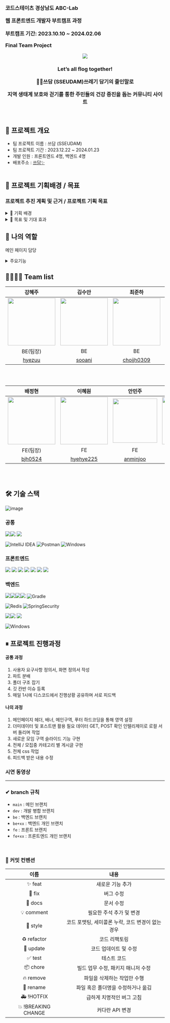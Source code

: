 <h3>
코드스테이츠 경상남도 ABC-Lab

웹 프론트엔드 개발자 부트캠프 과정

부트캠프 기간: 2023.10.10 ~ 2024.02.06

Final Team Project

</h3>

<p align="center">
  <img src="https://ifh.cc/g/foMwhL.jpg">
</p>
<h3 align='center'> 
<p>Let’s all flog together!</p> 🏃🏻쓰담 (SSEUDAM)쓰레기 담기의 줄인말로

지역 생태계 보호와 걷기를 통한 주민들의 건강 증진을 돕는 커뮤니티 사이트 </h3>

<br>

## 🚩 프로젝트 개요

- 팀 프로젝트 이름 : 쓰담 (SSEUDAM)
- 팀 프로젝트 기간 : 2023.12.22 ~ 2024.01.23
- 개발 인원 : 프론트엔드 4명, 백엔드 4명
- 배포주소 : [쓰담✨](http://ssdam.s3-website.ap-northeast-2.amazonaws.com/)
  <br>
  <br>

## 🤔 프로젝트 기획배경 / 목표

### 프로젝트 추진 계획 및 근거 / 프로젝트 기획 목표

<details>
<summary>
🤔 기획 배경
</summary>

1. 운동은 하고싶은데 동기가 부족하거나, 작게나마 뿌듯함을 느끼고 싶은 분들, 지역 주민들과 함께 참여하고 건강 증진을 위한 운동 기회를 제공하기 위함
2. 수업시간에 배운 기술들을 종합적으로 활용할 수 있다.
</details>

<details>
<summary>
🧗 목표 및 기대 효과
</summary>

1. 수업시간에 배운 내용을 바탕으로 커뮤니티 사이트 개발에 필요한 전반적인 기술 습득
2. 프로젝트 수행 과정에서 협업 능력과 문제 해결 능력 향상
3. 플로깅을 통해 사회적으로 소통하며 활동량을 높인다.
4. 환경보호와 건강을 동시에 고려하는 활동으로 사용자들에게 지속가능한 라이프 스타일의 중요성을 일깨운다.
5. 사용자들은 쓰레기 수거와 운동의 조합으로 건강한 라이프스타일을 즐기며 만족감을 느낄 수 있다.
</details>

## 👣 나의 역할

메인 페이지 담당

<details>
<summary>
주요기능
</summary>

1. 전체, 모집중 게시글 조회
   1. 게시글 생성시 최근 게시글, 마감일 표시
2. 새로운 모임 게시글 조회
   1. 게시글 생성시 new, 마감일 표시
3. todoList 조회
4. 관리자, 새 글쓰기, 로그인, 회원가입 페이지
   이동
5. 스크롤위치 표시, 스크롤 위치 입력 후 이동,
   페이지 최 상단 이동
6. 부트스트랩 반응형 레이아웃 기준 디자인 적용
</details>

## 👩‍💻👨‍💻 Team list

|                                                                 **강혜주**                                                                 |                                                                 **김수안**                                                                 |                                                                 **최준하**                                                                 |                                                                 **조은희**                                                                 |
| :----------------------------------------------------------------------------------------------------------------------------------------: | :----------------------------------------------------------------------------------------------------------------------------------------: | :----------------------------------------------------------------------------------------------------------------------------------------: | :----------------------------------------------------------------------------------------------------------------------------------------: |
| <img src="https://github.com/codestates-seb/abc02_002/assets/118452650/f316cf92-de9c-472b-80b3-8e98eae90e93" width="150px" height="150px"> | <img src="https://github.com/codestates-seb/abc02_002/assets/118452650/ae043c41-5b33-4a5c-a7ab-0af2ca31cd06" width="150px" height="150px"> | <img src="https://github.com/codestates-seb/abc02_002/assets/118452650/6c1cc0e2-8455-4044-a71b-4fab234faa9f" width="150px" height="150px"> | <img src="https://github.com/codestates-seb/abc02_002/assets/118452650/e118b13e-d2e7-4e52-81ef-c35bed264eb6" width="150px" height="150px"> |
|                                                                  BE(팀장)                                                                  |                                                                     BE                                                                     |                                                                     BE                                                                     |                                                                     BE                                                                     |
|                                                    [hyezuu](https://github.com/hyezuu)                                                     |                                                    [sooani](https://github.com/sooani)                                                     |                                                [choijh0309](https://github.com/choijh0309)                                                 |                                                  [eunhee78](https://github.com/eunhee78)                                                   |

<br><br>

|                                                                                                         **배정현**                                                                                                         |                                                                                                         **이혜원**                                                                                                         |                                                                          **안민주**                                                                           |                                                                                                                      **김윤한**                                                                                                                      |
| :------------------------------------------------------------------------------------------------------------------------------------------------------------------------------------------------------------------------: | :------------------------------------------------------------------------------------------------------------------------------------------------------------------------------------------------------------------------: | :-----------------------------------------------------------------------------------------------------------------------------------------------------------: | :--------------------------------------------------------------------------------------------------------------------------------------------------------------------------------------------------------------------------------------------------: |
| <img src="https://i.namu.wiki/i/dCfctGiBtIhlNvrYVKHez9BMIyUZAwd5-N35oTRXxuZs_KRkDOK9laZuXxcf2IJmlA6kVInSeQ7h5XjGS3MUuc_eAanFwTPQ1OkuuS80kwp8gYrbYIguJMvLqlxYntSMRY2UFlZLuSk8erpT40dfNw.webp" width="150px" height="150px"> | <img src="https://i.namu.wiki/i/srbCqpZfNdcLJfOm91Z9BAncS862x9vsQPx0U5l62Y7yBz23iexnelKuZ8916D2NkEtQv5emlPMUGZczv6gZTelexPgnJSSdXbntOUtMUaxQrkpNUnCWv2GwM-FGQm4h76CWIy8i2RJX39Y-cA3qOg.webp" width="150px" height="150px"> | <img src="https://static.wikia.nocookie.net/catchteeniepin/images/5/58/Sandping_render_1.png/revision/latest?cb=20231104013915" width="140px" height="140px"> | <img src="https://postfiles.pstatic.net/MjAyMjA2MjBfMjgy/MDAxNjU1NzEyNTM3OTc4.I4oQofjsZsjhPim9lSrhhlQn6yz91Rr9p1cICafjPt4g.sjqLPeofHTzVZeOfYtxrz0gw2SHRqqCIsTR1dcBhBfAg.PNG.0104849/2022-06-20_17;08;23.PNG?type=w773" width="150px" height="150px"> |
|                                                                                                          FE(팀장)                                                                                                          |                                                                                                             FE                                                                                                             |                                                                              FE                                                                               |                                                                                                                          FE                                                                                                                          |
|                                                                                           [bjh0524](https://github.com/bjh0524)                                                                                            |                                                                                         [hyehye225](https://github.com/hyehye225)                                                                                          |                                                            [anminjoo](https://github.com/anminjoo)                                                            |                                                                                                      [YunHanKIM](https://github.com/YunHanKIM)                                                                                                       |

<br><br>

## 🛠 기술 스택

![image](https://github.com/codestates-seb/abc02_002/assets/118452650/60fc2529-6f19-4a69-932a-75c0549433e3)

### 공통

<img src="https://img.shields.io/badge/Github-181717?style=for-the-badge&logo=Github&logoColor=white"><img src="https://img.shields.io/badge/Git-F05032?style=for-the-badge&logo=Git&logoColor=white">
<img src="https://img.shields.io/badge/Notion-000000?style=for-the-badge&logo=Notion&logoColor=white">

![IntelliJ IDEA](https://img.shields.io/badge/IntelliJIDEA-000000.svg?style=for-the-badge&logo=intellij-idea&logoColor=white)
![Postman](https://img.shields.io/badge/Postman-FF6C37?style=for-the-badge&logo=postman&logoColor=white)
![Windows](https://img.shields.io/badge/macOS-000000?style=for-the-badge&logo=macos&logoColor=white)
<br>

### 프론트엔드

<img src="https://img.shields.io/badge/html5-E34F26?style=for-the-badge&logo=html5&logoColor=white"> <img src="https://img.shields.io/badge/css-1572B6?style=for-the-badge&logo=css3&logoColor=white"> <img src="https://img.shields.io/badge/javascript-F7DF1E?style=for-the-badge&logo=javascript&logoColor=black"> <img src="https://img.shields.io/badge/react-61DAFB?style=for-the-badge&logo=react&logoColor=black"> <img src="https://img.shields.io/badge/Axios-181717?style=for-the-badge&logo=Axios&logoColor=white"> <img src="https://img.shields.io/badge/Redux Toolkit-764ABC?style=for-the-badge&logo=Redux&logoColor=white">
<img src="https://img.shields.io/badge/Amazon S3-569A31?style=for-the-badge&logo=amazons3&logoColor=white">

### 백엔드

<img src="https://img.shields.io/badge/Spring-6DB33F?style=for-the-badge&logo=Spring&logoColor=white"><img src="https://img.shields.io/badge/Spring Boot-6DB33F?style=for-the-badge&logo=Spring Boot&logoColor=white"><img src="https://img.shields.io/badge/Java-007396?style=for-the-badge&logo=Java&logoColor=white"><img src="https://img.shields.io/badge/MySQL-4479A1?style=for-the-badge&logo=MySQL&logoColor=white">
![Gradle](https://img.shields.io/badge/Gradle-02303A.svg?style=for-the-badge&logo=Gradle&logoColor=white)

![Redis](https://img.shields.io/badge/redis-%23DD0031.svg?style=for-the-badge&logo=redis&logoColor=white)
![SpringSecurity](https://img.shields.io/badge/SpringSecurity-6DB33F.svg?style=for-the-badge&logo=SpringSecurity&logoColor=white)

<img src="https://img.shields.io/badge/Amazon AWS-232F3E?style=for-the-badge&logo=Amazon AWS&logoColor=white"><img src="https://img.shields.io/badge/Amazon RDS-527FFF?style=for-the-badge&logo=amazonrds&logoColor=white">
<img src="https://img.shields.io/badge/Amazon EC2-FF9900?style=for-the-badge&logo=amazonec2&logoColor=white">

![Windows](https://img.shields.io/badge/Windows-0078D6?style=for-the-badge&logo=windows&logoColor=white)

## ⏸ 프로젝트 진행과정

#### 공통 과정

1. 사용자 요구사항 정의서, 화면 정의서 작성
2. 파트 분배
3. 폴더 구조 잡기
4. 깃 칸반 이슈 등록
5. 매일 1시에 디스코드에서 진행상황 공유하며 서로 피드백

#### 나의 과정

1. 메인페이지 헤더, 배너, 메인구역, 푸터 하드코딩을 통해 영역 설정
2. 더미데이터 및 포스트맨 활용 필요 데이터 GET, POST 확인 인텔리제이로 로컬 서버 돌리며 작업
3. 새로운 모임 구역 슬라이드 기능 구현
4. 전체 / 모집중 카테고리 별 게시글 구현
5. 전체 css 작업
6. 피드백 받은 내용 수정

### 시연 동영상

---

### **✔ branch 규칙**

- `main` : 메인 브랜치
- `dev` : 개발 병합 브랜치
- `be` : 백엔드 브랜치
- `be+xx` : 백엔드 개인 브랜치
- `fe` : 프론트 브랜치
- `fe+xx` : 프론트엔드 개인 브랜치

<br>

### 🌟 커밋 컨벤션

|        이름         |                       내용                        |
| :-----------------: | :-----------------------------------------------: |
|       ✨ feat       |                 새로운 기능 추가                  |
|       🐛 fix        |                     버그 수정                     |
|       📝 docs       |                     문서 수정                     |
|     💡 comment      |             필요한 주석 추가 및 변경              |
|      🎨 style       | 코드 포맷팅, 세미콜론 누락, 코드 변경이 없는 경우 |
|     ♻️ refactor     |                   코드 리팩토링                   |
|      🔧 update      |               코드 업데이트 및 수정               |
|       ✅ test       |                    테스트 코드                    |
|      📦 chore       |        빌드 업무 수정, 패키지 매니저 수정         |
|      🔥 remove      |            파일을 삭제하는 작업만 수행            |
|      🚚 rename      |        파일 혹은 폴더명을 수정하거나 옮김         |
|     🚑 !HOTFIX      |             급하게 치명적인 버그 고침             |
| 💥 !BREAKING CHANGE |                  커다란 API 변경                  |
